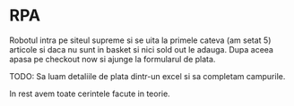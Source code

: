 # RPA

Robotul intra pe siteul supreme si se uita la primele cateva (am setat 5) articole si daca nu sunt in basket si nici sold out le adauga. Dupa aceea apasa pe checkout now si ajunge la formularul de plata.

TODO:
Sa luam detaliile de plata dintr-un excel si sa completam campurile.

In rest avem toate cerintele facute in teorie.
